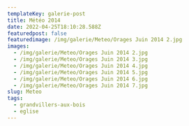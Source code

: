 ```yaml
---
templateKey: galerie-post
title: Météo 2014
date: 2022-04-25T18:10:28.588Z
featuredpost: false
featuredimage: /img/galerie/Meteo/Orages Juin 2014 2.jpg
images:
  - /img/galerie/Meteo/Orages Juin 2014 2.jpg
  - /img/galerie/Meteo/Orages Juin 2014 3.jpg
  - /img/galerie/Meteo/Orages Juin 2014 4.jpg
  - /img/galerie/Meteo/Orages Juin 2014 5.jpg
  - /img/galerie/Meteo/Orages Juin 2014 6.jpg
  - /img/galerie/Meteo/Orages Juin 2014 7.jpg
slug: Meteo
tags:
  - grandvillers-aux-bois
  - eglise
---
```

